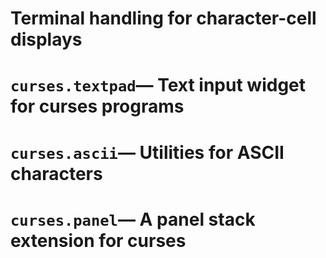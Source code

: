 # Terminal handling for character-cell displays

# `curses.textpad`— Text input widget for curses programs

# `curses.ascii`— Utilities for ASCII characters

# `curses.panel`— A panel stack extension for curses
